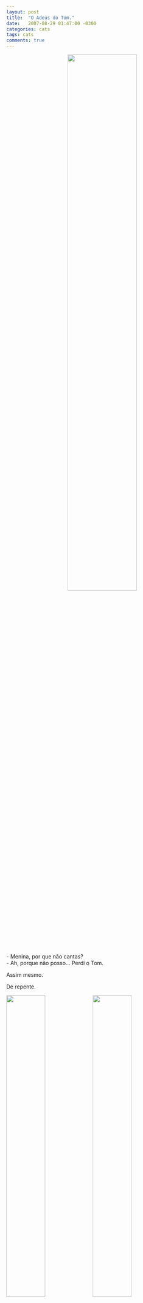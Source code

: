 ```yaml
---
layout: post
title:  "O Adeus do Tom."
date:   2007-08-29 01:47:00 -0300
categories: cats
tags: cats
comments: true
---
```


<center><img  class="post-image" src="/blog/images/tom_intelectual.jpg" style="width: 60%;" /></center>
<p> - Menina, por que não cantas? <br> 
- Ah, porque não posso... Perdi o Tom.</p>

Assim mesmo.

De repente.

<img  class="post-image" src="/blog/images/tom_bebe.jpg" style="width: 45%;" /><img  class="post-image" src="/blog/images/tom_safado.jpg" style="width: 45%;" /><img  class="post-image" src="/blog/images/tom_elegante.jpg" style="width: 45%;" /><img  class="post-image" src="/blog/images/tom_romantico.jpg" style="width: 45%;" />

---

#### 1 Comentário do post original

**isabela disse...**
ai, essa doeu. :(((   `1:25 AM`  

